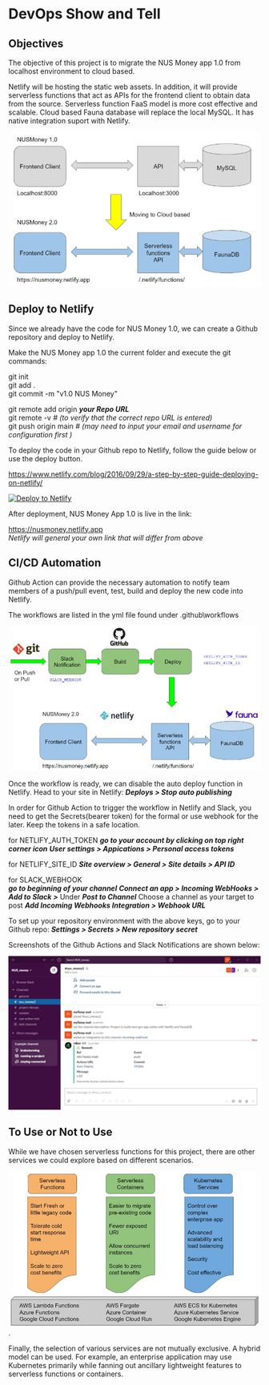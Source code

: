 # DevOps Show and Tell   

## Objectives  

The objective of this project is to migrate the NUS Money app 1.0 from localhost environment to cloud based.  

Netlify will be hosting the static web assets. In addition, it will provide serverless functions that act as APIs for the frontend client to obtain data from the source. Serverless function FaaS model is more cost effective and scalable. Cloud based Fauna database will replace the local MySQL. It has native integration suport with Netlify.   


![](/images/NUSmoney20.jpg)  



## Deploy to Netlify  

Since we already have the code for NUS Money 1.0, we can create a Github repository and deploy to Netlify.   

Make the NUS Money app 1.0 the current folder and execute the git commands:  

git init   
git add .   
git commit -m "v1.0 NUS Money"   

git remote add origin _**your Repo URL**_   
git remote -v      _# (to verify that the correct repo URL is entered)_  
git push origin main      _# (may need to input your email and username for configuration first )_  

To deploy the code in your Github repo to Netlify, follow the guide below or use the deploy button.    

https://www.netlify.com/blog/2016/09/29/a-step-by-step-guide-deploying-on-netlify/   


<a href="https://app.netlify.com/start/deploy?repository=https://github.com/Seowyh/nusmoney"><img src="https://www.netlify.com/img/deploy/button.svg" alt="Deploy to Netlify"></a>   


After deployment, NUS Money App 1.0 is live in the link:  

https://nusmoney.netlify.app  
*Netlify will general your own link that will differ from above*

## CI/CD Automation  

Github Action can provide the necessary automation to notify team members of a push/pull event, test, build and deploy the new code into Netlify.  

The workflows are listed in the yml file found under .github\workflows  

![](/images/Github_workflow.jpg)  


Once the workflow is ready, we can disable the auto deploy function in Netlify. Head to your site in Netlify:
_**Deploys > Stop auto publishing**_  

In order for Github Action to trigger the workflow in Netlify and Slack, you need to get the Secrets(bearer token) for the formal or use webhook for the later. Keep the tokens in a safe location.  

for NETLIFY_AUTH_TOKEN
_**go to your account by clicking on top right corner icon**_
_**User settings > Appications > Personal access tokens**_  

for NETLIFY_SITE_ID
_**Site overview > General > Site details > API ID**_  

for SLACK_WEBHOOK  
_**go to beginning of your channel**_
_**Connect an app > Incoming WebHooks > Add to Slack >**_
Under  _**Post to Channel**_  Choose a channel as your target to post
_**Add Incoming Webhooks Integration > Webhook URL**_  

To set up your repository environment with the above keys, go to your Github repo:
_**Settings > Secrets > New repository secret**_  
  
Screenshots of the Github Actions and Slack Notifications are shown below:  

![](/images/Slack_Message.jpg)  


## To Use or Not to Use  

While we have chosen serverless functions for this project, there are other services we could explore based on different scenarios.  

![](/images/Compare_services.jpg). 

Finally, the selection of various services are not mutually exclusive. A hybrid model can be used. For example, an enterprise application may use Kubernetes primarily while fanning out ancillary lightweight features to serverless functions or containers.  

